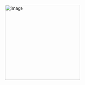
<img width="245" alt="image" src="https://github.com/Hanisha123/sample_fetchdata_reqres/assets/22045037/e646c327-8886-4a55-b0a4-5ee16010ce27">
